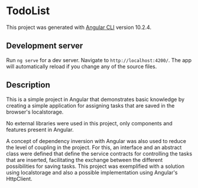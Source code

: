 # TodoList

This project was generated with [Angular CLI](https://github.com/angular/angular-cli) version 10.2.4.

## Development server

Run `ng serve` for a dev server. Navigate to `http://localhost:4200/`. The app will automatically reload if you change any of the source files.

## Description
This is a simple project in Angular that demonstrates basic knowledge by creating a simple application for assigning tasks that are saved in the browser's localstorage.

No external libraries were used in this project, only components and features present in Angular.

A concept of dependency inversion with Angular was also used to reduce the level of coupling in the project. For this, an interface and an abstract class were defined that define the service contracts for controlling the tasks that are inserted, facilitating the exchange between the different possibilities for saving tasks. This project was exemplified with a solution using localstorage and also a possible implementation using Angular's HttpClient.